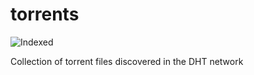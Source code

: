torrents 
========
![Indexed](https://img.shields.io/badge/indexed-167360-blue)

Collection of torrent files discovered in the DHT network
